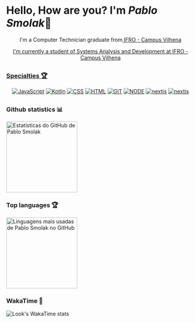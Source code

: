 <div>
  <h1>Hello, How are you? I'm <i>Pablo Smolak</i>🤠</h1>
  <p align="center" >I'm a Computer Technician graduate from<a href="https://portal.ifro.edu.br/vilhena"> IFRO - Campus Vilhena</p>
  <p align="center" >I'm currently a student of Systems Analysis and Development at <a href="https://portal.ifro.edu.br/vilhena">IFRO - Campus Vilhena</p>
</div>

  ##

### Specialties 🏆
<div align="center">
  <a href="https://github.com/pablosmolak?tab=repositories&language=javascript"><img src="https://img.shields.io/badge/JavaScript-F7DF1E?style=for-the-badge&logo=javascript&logoColor=black" alt="JavaScript"/></a>
  <a href="https://github.com/pablosmolak?tab=repositories&language=kotlin"><img src="https://img.shields.io/badge/kotlin-%237F52FF.svg?style=for-the-badge&logo=kotlin&logoColor=white" alt="Kotlin"/></a>
  <a href="https://github.com/pablosmolak?tab=repositories&language=css"><img src="https://img.shields.io/badge/CSS-239120?&style=for-the-badge&logo=css3&logoColor=white" alt="CSS"/></a>
  <a href="https://github.com/pablosmolak?tab=repositories&language=html"><img src="https://img.shields.io/badge/HTML5-E34F26?style=for-the-badge&logo=html5&logoColor=white" alt="HTML"/></a>
  <a href="https://github.com/pablosmolak?tab=repositories&language=git"><img src="https://img.shields.io/badge/git-%23F05033.svg?style=for-the-badge&logo=git&logoColor=white" alt="GIT" /></a>
  <a href="https://github.com/pablosmolak?tab=repositories&language=node"><img src="https://img.shields.io/badge/node.js-6DA55F?style=for-the-badge&logo=node.js&logoColor=white" alt="NODE" /></a>
  <a href="https://github.com/pablosmolak?tab=repositories&language=nextjs"><img src="https://img.shields.io/badge/Next.js-000000.svg?style=for-the-badge&logo=nextdotjs&logoColor=white" alt="nextjs"/></a>
  <a href="https://github.com/pablosmolak?tab=repositories&language=nextjs"><img src="https://img.shields.io/badge/Android Studio-96c901.svg?style=for-the-badge&logo=android" alt="nextjs"/></a>

</div>

##

### Github statistics 📊
<a href="https://github.com/pablosmolak">
    <img height="190em" src="https://github-readme-stats.vercel.app/api?username=pablosmolak&show_icons=true&theme=radical&include_all_commits=true&count_private=true" alt="Estatísticas do GitHub de Pablo Smolak"/>
</a>

### Top languages 🏆
<a href="https://github.com/pablosmolak">
    <img height="190em" src="https://github-readme-stats.vercel.app/api/top-langs/?username=pablosmolak&layout=compact&langs_count=16&theme=radical" alt="Linguagens mais usadas de Pablo Smolak no GitHub"/>
</a>

### WakaTime 🚀
![Look's WakaTime stats](https://github-readme-stats.vercel.app/api/wakatime?username=pablosmolak&theme=radical)
